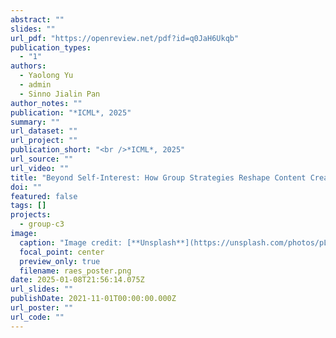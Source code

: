 ```yaml
---
abstract: ""
slides: ""
url_pdf: "https://openreview.net/pdf?id=q0JaH6Ukqb"
publication_types:
  - "1"
authors:
  - Yaolong Yu
  - admin
  - Sinno Jialin Pan
author_notes: ""
publication: "*ICML*, 2025"
summary: ""
url_dataset: ""
url_project: ""
publication_short: "<br />*ICML*, 2025"
url_source: ""
url_video: ""
title: "Beyond Self-Interest: How Group Strategies Reshape Content Creation in Recommendation Platforms?"
doi: ""
featured: false
tags: []
projects:
  - group-c3
image:
  caption: "Image credit: [**Unsplash**](https://unsplash.com/photos/pLCdAaMFLTE)"
  focal_point: center
  preview_only: true
  filename: raes_poster.png
date: 2025-01-08T21:56:14.075Z
url_slides: ""
publishDate: 2021-11-01T00:00:00.000Z
url_poster: ""
url_code: ""
---
```

